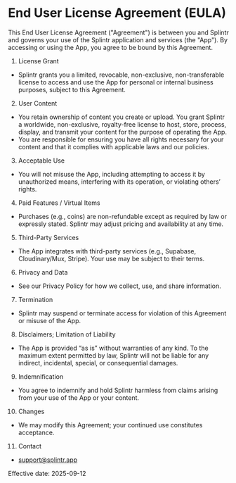 # End User License Agreement (EULA)

This End User License Agreement ("Agreement") is between you and Splintr and governs your use of the Splintr application and services (the "App"). By accessing or using the App, you agree to be bound by this Agreement.

1. License Grant
- Splintr grants you a limited, revocable, non-exclusive, non-transferable license to access and use the App for personal or internal business purposes, subject to this Agreement.

2. User Content
- You retain ownership of content you create or upload. You grant Splintr a worldwide, non-exclusive, royalty-free license to host, store, process, display, and transmit your content for the purpose of operating the App.
- You are responsible for ensuring you have all rights necessary for your content and that it complies with applicable laws and our policies.

3. Acceptable Use
- You will not misuse the App, including attempting to access it by unauthorized means, interfering with its operation, or violating others’ rights.

4. Paid Features / Virtual Items
- Purchases (e.g., coins) are non-refundable except as required by law or expressly stated. Splintr may adjust pricing and availability at any time.

5. Third-Party Services
- The App integrates with third-party services (e.g., Supabase, Cloudinary/Mux, Stripe). Your use may be subject to their terms.

6. Privacy and Data
- See our Privacy Policy for how we collect, use, and share information.

7. Termination
- Splintr may suspend or terminate access for violation of this Agreement or misuse of the App.

8. Disclaimers; Limitation of Liability
- The App is provided “as is” without warranties of any kind. To the maximum extent permitted by law, Splintr will not be liable for any indirect, incidental, special, or consequential damages.

9. Indemnification
- You agree to indemnify and hold Splintr harmless from claims arising from your use of the App or your content.

10. Changes
- We may modify this Agreement; your continued use constitutes acceptance.

11. Contact
- support@splintr.app

Effective date: 2025-09-12

